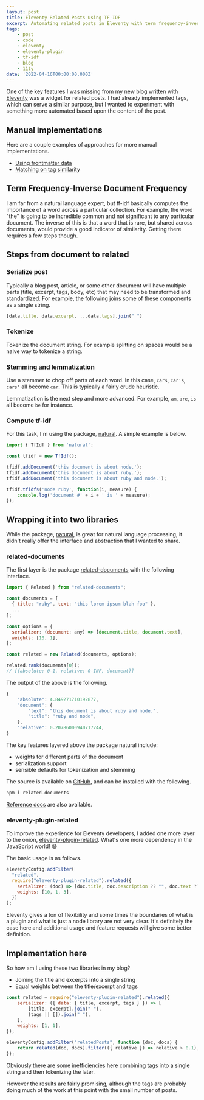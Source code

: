 ```yaml
---
layout: post
title: Eleventy Related Posts Using TF-IDF
excerpt: Automating related posts in Eleventy with term frequency-inverse document frequency and eleventy-plugin-related.
tags:
    - post
    - code
    - eleventy
    - eleventy-plugin
    - tf-idf
    - blog
    - 11ty
date: '2022-04-16T00:00:00.000Z'
---
```


One of the key features I was missing from my new blog written with [Eleventy](11ty.dev) was a widget for related posts. I had already implemented tags, which can serve a similar purpose, but I wanted to experiment with something more automated based upon the content of the post.

## Manual implementations

Here are a couple examples of approaches for more manual implementations.

* [Using frontmatter data](https://www.raymondcamden.com/2021/09/24/creating-a-manual-related-posts-feature-in-eleventy)
* [Matching on tag similarity](https://fossheim.io/writing/posts/eleventy-similar-posts/)

## Term Frequency-Inverse Document Frequency

I am far from a natural language expert, but tf-idf basically computes the importance of a word across a particular collection. For example, the word "the" is going to be incredible common and not significant to any particular document. The inverse of this is that a word that is rare, but shared across documents, would provide a good indicator of similarity. Getting there requires a few steps though.

## Steps from document to related

### Serialize post

Typically a blog post, article, or some other document will have multiple parts (title, excerpt, tags, body, etc) that may need to be transformed and standardized. For example, the following joins some of these components as a single string.

```js
[data.title, data.excerpt, ...data.tags].join(" ")
```

### Tokenize

Tokenize the document string. For example splitting on spaces would be a naive way to tokenize a string.

### Stemming and lemmatization

Use a stemmer to chop off parts of each word. In this case, `cars`, `car's`, `cars'` all become `car`. This is typically a fairly crude heuristic. 

Lemmatization is the next step and more advanced. For example, `am`, `are`, `is` all become `be` for instance.

### Compute tf-idf

For this task, I'm using the package, [natural](https://www.npmjs.com/package/natural). A simple example is below.

```js
import { TfIdf } from 'natural';

const tfidf = new TfIdf();

tfidf.addDocument('this document is about node.');
tfidf.addDocument('this document is about ruby.');
tfidf.addDocument('this document is about ruby and node.');

tfidf.tfidfs('node ruby', function(i, measure) {
    console.log('document #' + i + ' is ' + measure);
});
```

## Wrapping it into two libraries

While the package, [natural](https://www.npmjs.com/package/natural), is great for natural language processing, it didn't really offer the interface and abstraction that I wanted to share.

### related-documents

The first layer is the package [related-documents](https://www.npmjs.com/package/related-documents) with the following interface.

```js
import { Related } from "related-documents";

const documents = [
  { title: "ruby", text: "this lorem ipsum blah foo" },
  ...
];

const options = {
  serializer: (document: any) => [document.title, document.text],
  weights: [10, 1],
};

const related = new Related(documents, options);

related.rank(documents[0]); 
// [{absolute: 0-1, relative: 0-INF, document}]
```

The output of the above is the following.

```js
{
    "absolute": 4.849271710192877,
    "document": {
        "text": "this document is about ruby and node.",
        "title": "ruby and node",
    },
    "relative": 0.20786000940717744,
}
```

The key features layered above the package natural include:

* weights for different parts of the document
* serialization support
* sensible defaults for tokenization and stemming

The source is available on [GitHub](https://github.com/jpoehnelt/related-documents), and can be installed with the following.

```bash
npm i related-documents
```

[Reference docs](https://jpoehnelt.github.io/related-documents/classes/Related.html) are also available.

### eleventy-plugin-related

To improve the experience for Eleventy developers, I added one more layer to the onion, [eleventy-plugin-related](https://www.npmjs.com/package/eleventy-plugin-related). What's one more dependency in the JavaScript world! :smile:

The basic usage is as follows.

```js
eleventyConfig.addFilter(
  "related",
  require("eleventy-plugin-related").related({
    serializer: (doc) => [doc.title, doc.description ?? "", doc.text ?? ""],
    weights: [10, 1, 3],
  })
);
```

Eleventy gives a ton of flexibility and some times the boundaries of what is a plugin and what is just a node library are not very clear. It's definitely the case here and additional usage and feature requests will give some better definition.

## Implementation here

So how am I using these two libraries in my blog?

* Joining the title and excerpts into a single string
* Equal weights between the title/excerpt and tags

```js
const related = require("eleventy-plugin-related").related({
    serializer: ({ data: { title, excerpt, tags } }) => [
        [title, excerpt].join(" "),
        (tags || []).join(" "),
    ],
    weights: [1, 1],
});

eleventyConfig.addFilter("relatedPosts", function (doc, docs) {
    return related(doc, docs).filter(({ relative }) => relative > 0.1);
});
```

Obviously there are some inefficiencies here combining tags into a single string and then tokenizing the later.

However the results are fairly promising, although the tags are probably doing much of the work at this point with the small number of posts.
